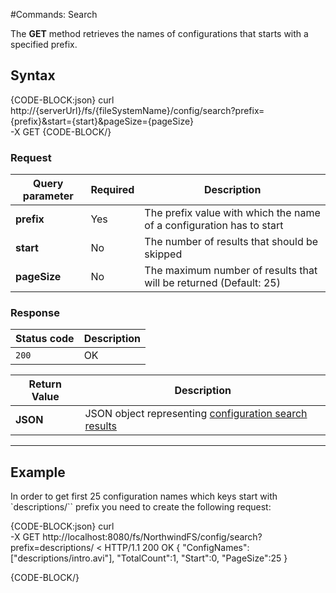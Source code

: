 #Commands: Search

The **GET** method retrieves the names of configurations that starts with a specified prefix. 

## Syntax

{CODE-BLOCK:json}
curl \
	http://{serverUrl}/fs/{fileSystemName}/config/search?prefix={prefix}&start={start}&pageSize={pageSize}  \
	-X GET
{CODE-BLOCK/}

### Request

| Query parameter | Required | Description |
| ------------- | -- | ---- |
| **prefix** | Yes | The prefix value with which the name of a configuration has to start |
| **start** | No | The number of results that should be skipped |
| **pageSize** | No | The maximum number of results that will be returned (Default: 25) |

### Response

| Status code | Description |
| ----------- | - |
| `200` | OK |

| Return Value | Description |
| ------------- | ------------- |
| **JSON** | JSON object representing [configuration search results](../../../../glossary/configuration-search-results)|

<hr />

## Example

In order to get first 25 configuration names which keys start with `descriptions/`` prefix you need to create the following request:

{CODE-BLOCK:json}
curl \
	-X GET http://localhost:8080/fs/NorthwindFS/config/search?prefix=descriptions/
< HTTP/1.1 200 OK
{
    "ConfigNames":["descriptions/intro.avi"],
    "TotalCount":1,
    "Start":0,
    "PageSize":25
}

{CODE-BLOCK/}
